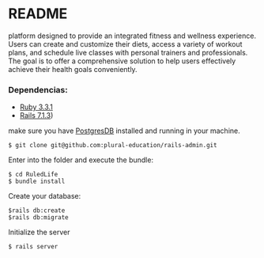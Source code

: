 # README

platform designed to provide an integrated fitness and wellness experience. Users can create and customize their diets, access a variety of workout plans, and schedule live classes with personal trainers and professionals. The goal is to offer a comprehensive solution to help users effectively achieve their health goals conveniently.


### Dependencias:

- [Ruby 3.3.1]([https://nodejs.org](https://www.ruby-lang.org/en/news/2024/04/23/ruby-3-3-1-released/))
- [Rails 7.1.3]([https://rubyonrails.org))

make sure you have [PostgresDB](https://www.postgresql.org/download/) installed and running in your machine.

```
$ git clone git@github.com:plural-education/rails-admin.git
```

Enter into the folder and execute the bundle:

```
$ cd RuledLife
$ bundle install
```

Create your database:

```
$rails db:create
$rails db:migrate 
```

Initialize the server
```
$ rails server
```

